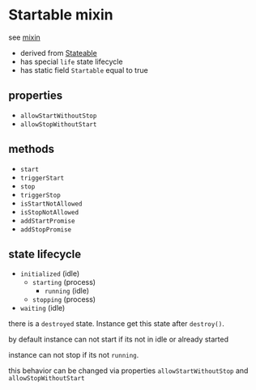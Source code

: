 # Startable mixin
see [mixin](../helpers/mix.md)


* derived from [Stateable](./stateable.md)
* has special `life` state lifecycle
* has static field `Startable` equal to true

## properties
* `allowStartWithoutStop`
* `allowStopWithoutStart`

## methods
* `start`
* `triggerStart`
* `stop`
* `triggerStop`
* `isStartNotAllowed`
* `isStopNotAllowed`
* `addStartPromise`
* `addStopPromise`

## state lifecycle
* `initialized` (idle)
	* `starting` (process)
		* `running` (idle)
  * `stopping` (process)
* `waiting` (idle)

there is a `destroyed` state. Instance get this state after `destroy()`.


by default instance can not start if its not in idle or already started

instance can not stop if its not `running`.

this behavior can be changed via properties `allowStartWithoutStop` and `allowStopWithoutStart`

